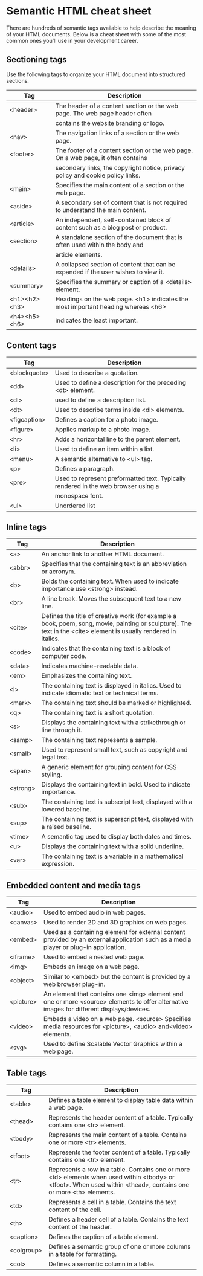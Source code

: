 <h1>Semantic HTML cheat sheet</h1>

There are hundreds of semantic tags available to help describe the meaning of your HTML documents. Below is a cheat sheet with some of the most common ones you’ll use in your development career. 

<h2>Sectioning tags</h2>
<p>Use the following tags to organize your HTML document into structured sections.</p>

| Tag          | Description |
|--------------|-----------------------------------------------------------------------------------|
| &lt;header&gt;     | The header of a content section or the web page. The web page header often        |
|              | contains the website branding or logo.                                            |
| &lt;nav&gt;        | The navigation links of a section or the web page.                                |
| &lt;footer&gt;     | The footer of a content section or the web page. On a web page, it often contains |
|              | secondary links, the copyright notice, privacy policy and cookie policy links.    |
| &lt;main&gt;       | Specifies the main content of a section or the web page.                          |
| &lt;aside&gt;      | A secondary set of content that is not required to understand the main content.   |
| &lt;article&gt;    | An independent, self-contained block of content such as a blog post or product.   |
| &lt;section&gt;    | A standalone section of the document that is often used within the body and       |
|              | article elements.                                                                 |
| &lt;details&gt;    | A collapsed section of content that can be expanded if the user wishes to view it.|
| &lt;summary&gt;    | Specifies the summary or caption of a &lt;details&gt; element.                          |
| &lt;h1&gt;&lt;h2&gt;&lt;h3&gt; | Headings on the web page. &lt;h1&gt; indicates the most important heading whereas &lt;h6&gt;  |
| &lt;h4&gt;&lt;h5&gt;&lt;h6&gt; | indicates the least important.                                                   |

<h2>Content tags</h2>

| Tag      | Description |
|--------------|-----------------------------------------------------------------------------------|
| &lt;blockquote&gt; | Used to describe a quotation. | 
| &lt;dd&gt; | Used to define a description for the preceding &lt;dt&gt; element.  |
| &lt;dl&gt; | used to define a description list.  |
| &lt;dt&gt; | Used to describe terms inside &lt;dl&gt; elements.  |
| &lt;figcaption&gt; | Defines a caption for a photo image.  |
| &lt;figure&gt; | Applies markup to a photo image.  |
| &lt;hr&gt; | Adds a horizontal line to the parent element.  |
| &lt;li&gt; | Used to define an item within a list. |
| &lt;menu&gt; | A semantic alternative to &lt;ul&gt; tag. | &lt;ol&gt; Defines an ordered list.  |
| &lt;p&gt; | Defines a paragraph.  |
| &lt;pre&gt; | Used to represent preformatted text. Typically rendered in the web browser using a |
|             | monospace font.                                                                    |
| &lt;ul&gt; | Unordered list |

<h2>Inline tags</h2>

| Tag      | Description |
|--------------|-----------------------------------------------------------------------------------|
| &lt;a&gt;  | An anchor link to another HTML document.  |
| &lt;abbr&gt; | Specifies that the containing text is an abbreviation or acronym. |
| &lt;b&gt; | Bolds the containing text. When used to indicate importance use &lt;strong&gt; instead. |
| &lt;br&gt; | A line break. Moves the subsequent text to a new line. |
| &lt;cite&gt; | Defines the title of creative work (for example a book, poem, song, movie, painting or sculpture). The text in the &lt;cite&gt; element is usually rendered in italics.  |
| &lt;code&gt; | Indicates that the containing text is a block of computer code. |
| &lt;data&gt; | Indicates machine-readable data. |
| &lt;em&gt; | Emphasizes the containing text. |
| &lt;i&gt; | The containing text is displayed in italics. Used to indicate idiomatic text or technical terms.  |
| &lt;mark&gt; | The containing text should be marked or highlighted.  |
| &lt;q&gt; | The containing text is a short quotation. |
| &lt;s&gt; | Displays the containing text with a strikethrough or line through it.  |
| &lt;samp&gt; | The containing text represents a sample.  |
| &lt;small&gt; | Used to represent small text, such as copyright and legal text.  |
| &lt;span&gt; | A generic element for grouping content for CSS styling.  |
| &lt;strong&gt; | Displays the containing text in bold. Used to indicate importance.  |
| &lt;sub&gt; | The containing text is subscript text, displayed with a lowered baseline.  |
| &lt;sup&gt; | The containing text is superscript text, displayed with a raised baseline.  |
| &lt;time&gt; | A semantic tag used to display both dates and times.  |
| &lt;u&gt; | Displays the containing text with a solid underline.  |
| &lt;var&gt; | The containing text is a variable in a mathematical expression. |

<h2>Embedded content and media tags</h2>

| Tag      | Description |
|--------------|-----------------------------------------------------------------------------------|
| &lt;audio&gt; | Used to embed audio in web pages.  |
| &lt;canvas&gt; | Used to render 2D and 3D graphics on web pages.  |
| &lt;embed&gt; | Used as a containing element for external content provided by an external application such as a media player or plug-in application.  |
| &lt;iframe&gt; | Used to embed a nested web page.  |
| &lt;img&gt; | Embeds an image on a web page.  |
| &lt;object&gt; | Similar to &lt;embed&gt; but the content is provided by a web browser plug-in.  |
| &lt;picture&gt; | An element that contains one &lt;img&gt; element and one or more &lt;source&gt; elements to offer alternative images for different displays/devices.  |
| &lt;video&gt; | Embeds a video on a web page. &lt;source&gt; Specifies media resources for &lt;picture&gt;, &lt;audio&gt; and&lt;video&gt; elements.  |
| &lt;svg&gt; | Used to define Scalable Vector Graphics within a web page. |

<h2>Table tags</h2>

| Tag      | Description |
|--------------|-----------------------------------------------------------------------------------|
| &lt;table&gt;  | Defines a table element to display table data within a web page.  |
| &lt;thead&gt; | Represents the header content of a table. Typically contains one &lt;tr&gt; element. |
| &lt;tbody&gt; | Represents the main content of a table. Contains one or more &lt;tr&gt; elements.  |
| &lt;tfoot&gt; | Represents the footer content of a table. Typically contains one &lt;tr&gt; element.  |
| &lt;tr&gt; | Represents a row in a table. Contains one or more &lt;td&gt; elements when used within &lt;tbody&gt; or &lt;tfoot&gt;. When used within &lt;thead&gt;, contains one or more &lt;th&gt; elements. |
| &lt;td&gt; | Represents a cell in a table. Contains the text content of the cell.  |
| &lt;th&gt; | Defines a header cell of a table. Contains the text content of the header.  |
| &lt;caption&gt; | Defines the caption of a table element.  |
| &lt;colgroup&gt; | Defines a semantic group of one or more columns in a table for formatting.  |
| &lt;col&gt; | Defines a semantic column in a table. |
